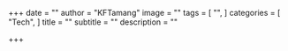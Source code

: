 +++
date = ""
author = "KFTamang"
image = ""
tags = [
 "",
]
categories = [
  "Tech",
]
title = ""
subtitle = ""
description = ""

+++

